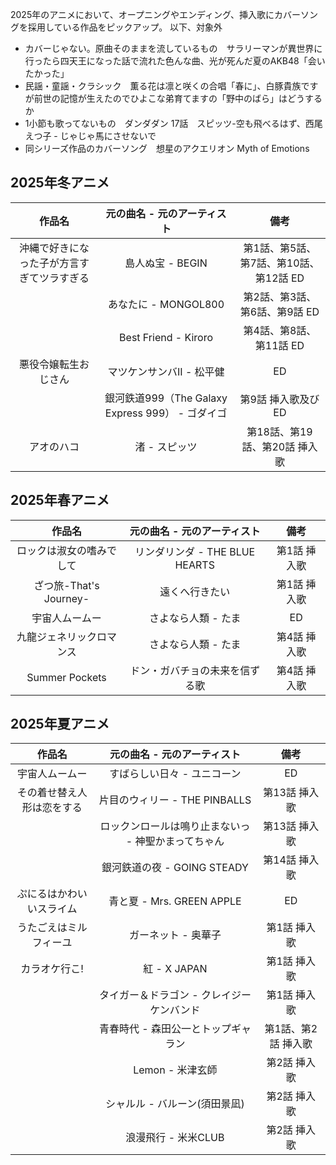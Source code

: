 2025年のアニメにおいて、オープニングやエンディング、挿入歌にカバーソングを採用している作品をピックアップ。
以下、対象外
- カバーじゃない。原曲そのままを流しているもの　サラリーマンが異世界に行ったら四天王になった話で流れた色んな曲、光が死んだ夏のAKB48「会いたかった」
- 民謡・童謡・クラシック　薫る花は凛と咲くの合唱「春に」、白豚貴族ですが前世の記憶が生えたのでひよこな弟育てますの「野中のばら」はどうするか
- 1小節も歌ってないもの　ダンダダン 17話　スピッツ-空も飛べるはず、西尾えつ子 - じゃじゃ馬にさせないで
- 同シリーズ作品のカバーソング　想星のアクエリオン Myth of Emotions
  
## 2025年冬アニメ

|作品名|元の曲名 - 元のアーティスト|備考|
|:-:|:-:|:-:|
|沖縄で好きになった子が方言すぎてツラすぎる|島人ぬ宝 - BEGIN|第1話、第5話、第7話、第10話、第12話 ED|
||あなたに - MONGOL800|第2話、第3話、第6話、第9話 ED|
||Best Friend - Kiroro|第4話、第8話、第11話 ED|
|悪役令嬢転生おじさん|マツケンサンバII - 松平健|ED|
||銀河鉄道999（The Galaxy Express 999） - ゴダイゴ|第9話 挿入歌及びED|
|アオのハコ|渚 - スピッツ|第18話、第19話、第20話 挿入歌|

## 2025年春アニメ

|作品名|元の曲名 - 元のアーティスト|備考|
|:-:|:-:|:-:|
|ロックは淑女の嗜みでして|リンダリンダ - THE BLUE HEARTS|第1話 挿入歌|
|ざつ旅-That's Journey-|遠くへ行きたい|第1話 挿入歌|
|宇宙人ムームー|さよなら人類 - たま|ED|
|九龍ジェネリックロマンス|さよなら人類 - たま|第4話 挿入歌|
|Summer Pockets|ドン・ガバチョの未来を信ずる歌|第4話 挿入歌|

## 2025年夏アニメ
|作品名|元の曲名 - 元のアーティスト|備考|
|:-:|:-:|:-:|
|宇宙人ムームー|すばらしい日々 - ユニコーン|ED|
|その着せ替え人形は恋をする|片目のウィリー - THE PINBALLS|第13話 挿入歌|
||ロックンロールは鳴り止まないっ - 神聖かまってちゃん|第13話 挿入歌|
||銀河鉄道の夜 - GOING STEADY|第14話 挿入歌|
|ぷにるはかわいいスライム|青と夏 - Mrs. GREEN APPLE|ED|
|うたごえはミルフィーユ|ガーネット - 奥華子|第1話 挿入歌|
|カラオケ行こ!|紅 - X JAPAN|第1話 挿入歌|
||タイガー＆ドラゴン - クレイジーケンバンド|第1話 挿入歌|
||青春時代 - 森田公一とトップギャラン|第1話、第2話  挿入歌|
||Lemon - 米津玄師|第2話 挿入歌|
||シャルル - バルーン(須田景凪)|第2話 挿入歌|
||浪漫飛行 - 米米CLUB|第2話 挿入歌|
